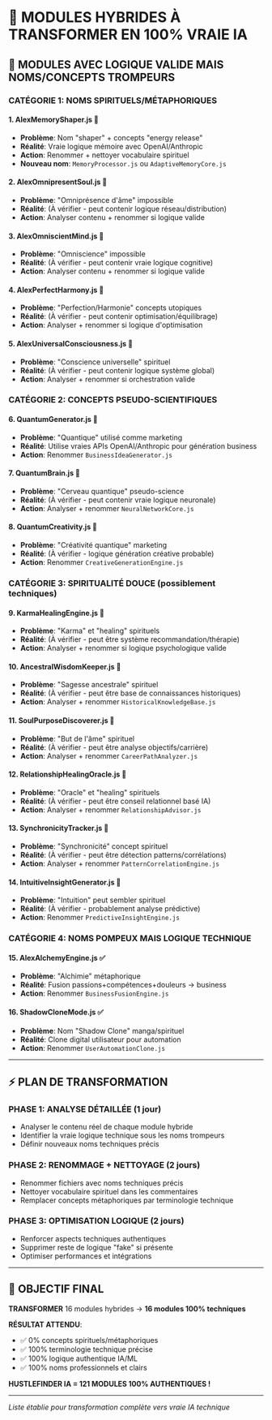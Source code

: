 # 🔄 MODULES HYBRIDES À TRANSFORMER EN 100% VRAIE IA

## 🤔 **MODULES AVEC LOGIQUE VALIDE MAIS NOMS/CONCEPTS TROMPEURS**

### **CATÉGORIE 1: NOMS SPIRITUELS/MÉTAPHORIQUES**

#### 1. **AlexMemoryShaper.js** 🔄
- **Problème**: Nom "shaper" + concepts "energy release"
- **Réalité**: Vraie logique mémoire avec OpenAI/Anthropic
- **Action**: Renommer + nettoyer vocabulaire spirituel
- **Nouveau nom**: `MemoryProcessor.js` ou `AdaptiveMemoryCore.js`

#### 2. **AlexOmnipresentSoul.js** 🔄  
- **Problème**: "Omniprésence d'âme" impossible
- **Réalité**: (À vérifier - peut contenir logique réseau/distribution)
- **Action**: Analyser contenu + renommer si logique valide

#### 3. **AlexOmniscientMind.js** 🔄
- **Problème**: "Omniscience" impossible 
- **Réalité**: (À vérifier - peut contenir vraie logique cognitive)
- **Action**: Analyser contenu + renommer si logique valide

#### 4. **AlexPerfectHarmony.js** 🔄
- **Problème**: "Perfection/Harmonie" concepts utopiques
- **Réalité**: (À vérifier - peut contenir optimisation/équilibrage)
- **Action**: Analyser + renommer si logique d'optimisation

#### 5. **AlexUniversalConsciousness.js** 🔄
- **Problème**: "Conscience universelle" spirituel
- **Réalité**: (À vérifier - peut contenir logique système global)
- **Action**: Analyser + renommer si orchestration valide

### **CATÉGORIE 2: CONCEPTS PSEUDO-SCIENTIFIQUES**

#### 6. **QuantumGenerator.js** 🔄
- **Problème**: "Quantique" utilisé comme marketing
- **Réalité**: Utilise vraies APIs OpenAI/Anthropic pour génération business
- **Action**: Renommer `BusinessIdeaGenerator.js`

#### 7. **QuantumBrain.js** 🔄
- **Problème**: "Cerveau quantique" pseudo-science
- **Réalité**: (À vérifier - peut contenir vraie logique neuronale)
- **Action**: Analyser + renommer `NeuralNetworkCore.js`

#### 8. **QuantumCreativity.js** 🔄
- **Problème**: "Créativité quantique" marketing
- **Réalité**: (À vérifier - logique génération créative probable)
- **Action**: Renommer `CreativeGenerationEngine.js`

### **CATÉGORIE 3: SPIRITUALITÉ DOUCE (possiblement techniques)**

#### 9. **KarmaHealingEngine.js** 🔄
- **Problème**: "Karma" et "healing" spirituels
- **Réalité**: (À vérifier - peut être système recommandation/thérapie)
- **Action**: Analyser + renommer si logique psychologique valide

#### 10. **AncestralWisdomKeeper.js** 🔄
- **Problème**: "Sagesse ancestrale" spirituel
- **Réalité**: (À vérifier - peut être base de connaissances historiques)
- **Action**: Analyser + renommer `HistoricalKnowledgeBase.js`

#### 11. **SoulPurposeDiscoverer.js** 🔄
- **Problème**: "But de l'âme" spirituel
- **Réalité**: (À vérifier - peut être analyse objectifs/carrière)
- **Action**: Analyser + renommer `CareerPathAnalyzer.js`

#### 12. **RelationshipHealingOracle.js** 🔄
- **Problème**: "Oracle" et "healing" spirituels
- **Réalité**: (À vérifier - peut être conseil relationnel basé IA)
- **Action**: Analyser + renommer `RelationshipAdvisor.js`

#### 13. **SynchronicityTracker.js** 🔄
- **Problème**: "Synchronicité" concept spirituel
- **Réalité**: (À vérifier - peut être détection patterns/corrélations)
- **Action**: Analyser + renommer `PatternCorrelationEngine.js`

#### 14. **IntuitiveInsightGenerator.js** 🔄
- **Problème**: "Intuition" peut sembler spirituel
- **Réalité**: (À vérifier - probablement analyse prédictive)
- **Action**: Renommer `PredictiveInsightEngine.js`

### **CATÉGORIE 4: NOMS POMPEUX MAIS LOGIQUE TECHNIQUE**

#### 15. **AlexAlchemyEngine.js** ✅
- **Problème**: "Alchimie" métaphorique
- **Réalité**: Fusion passions+compétences+douleurs → business
- **Action**: Renommer `BusinessFusionEngine.js`

#### 16. **ShadowCloneMode.js** ✅
- **Problème**: Nom "Shadow Clone" manga/spirituel
- **Réalité**: Clone digital utilisateur pour automation
- **Action**: Renommer `UserAutomationClone.js`

---

## ⚡ **PLAN DE TRANSFORMATION**

### **PHASE 1: ANALYSE DÉTAILLÉE (1 jour)**
- Analyser le contenu réel de chaque module hybride
- Identifier la vraie logique technique sous les noms trompeurs
- Définir nouveaux noms techniques précis

### **PHASE 2: RENOMMAGE + NETTOYAGE (2 jours)**
- Renommer fichiers avec noms techniques précis
- Nettoyer vocabulaire spirituel dans les commentaires
- Remplacer concepts métaphoriques par terminologie technique

### **PHASE 3: OPTIMISATION LOGIQUE (2 jours)**
- Renforcer aspects techniques authentiques
- Supprimer reste de logique "fake" si présente
- Optimiser performances et intégrations

---

## 🎯 **OBJECTIF FINAL**

**TRANSFORMER** 16 modules hybrides → **16 modules 100% techniques**

**RÉSULTAT ATTENDU**:
- ✅ 0% concepts spirituels/métaphoriques
- ✅ 100% terminologie technique précise  
- ✅ 100% logique authentique IA/ML
- ✅ 100% noms professionnels et clairs

**HUSTLEFINDER IA = 121 MODULES 100% AUTHENTIQUES !**

---

*Liste établie pour transformation complète vers vraie IA technique*